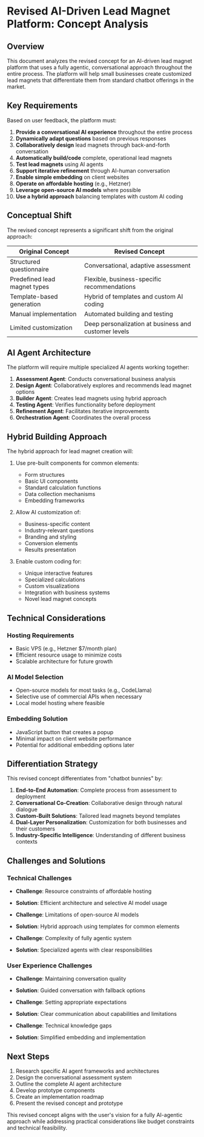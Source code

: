 # Revised AI-Driven Lead Magnet Platform: Concept Analysis

## Overview

This document analyzes the revised concept for an AI-driven lead magnet platform that uses a fully agentic, conversational approach throughout the entire process. The platform will help small businesses create customized lead magnets that differentiate them from standard chatbot offerings in the market.

## Key Requirements

Based on user feedback, the platform must:

1. **Provide a conversational AI experience** throughout the entire process
2. **Dynamically adapt questions** based on previous responses
3. **Collaboratively design** lead magnets through back-and-forth conversation
4. **Automatically build/code** complete, operational lead magnets
5. **Test lead magnets** using AI agents
6. **Support iterative refinement** through AI-human conversation
7. **Enable simple embedding** on client websites
8. **Operate on affordable hosting** (e.g., Hetzner)
9. **Leverage open-source AI models** where possible
10. **Use a hybrid approach** balancing templates with custom AI coding

## Conceptual Shift

The revised concept represents a significant shift from the original approach:

| Original Concept | Revised Concept |
|-----------------|-----------------|
| Structured questionnaire | Conversational, adaptive assessment |
| Predefined lead magnet types | Flexible, business-specific recommendations |
| Template-based generation | Hybrid of templates and custom AI coding |
| Manual implementation | Automated building and testing |
| Limited customization | Deep personalization at business and customer levels |

## AI Agent Architecture

The platform will require multiple specialized AI agents working together:

1. **Assessment Agent**: Conducts conversational business analysis
2. **Design Agent**: Collaboratively explores and recommends lead magnet options
3. **Builder Agent**: Creates lead magnets using hybrid approach
4. **Testing Agent**: Verifies functionality before deployment
5. **Refinement Agent**: Facilitates iterative improvements
6. **Orchestration Agent**: Coordinates the overall process

## Hybrid Building Approach

The hybrid approach for lead magnet creation will:

1. Use pre-built components for common elements:
   - Form structures
   - Basic UI components
   - Standard calculation functions
   - Data collection mechanisms
   - Embedding frameworks

2. Allow AI customization of:
   - Business-specific content
   - Industry-relevant questions
   - Branding and styling
   - Conversion elements
   - Results presentation

3. Enable custom coding for:
   - Unique interactive features
   - Specialized calculations
   - Custom visualizations
   - Integration with business systems
   - Novel lead magnet concepts

## Technical Considerations

### Hosting Requirements
- Basic VPS (e.g., Hetzner $7/month plan)
- Efficient resource usage to minimize costs
- Scalable architecture for future growth

### AI Model Selection
- Open-source models for most tasks (e.g., CodeLlama)
- Selective use of commercial APIs when necessary
- Local model hosting where feasible

### Embedding Solution
- JavaScript button that creates a popup
- Minimal impact on client website performance
- Potential for additional embedding options later

## Differentiation Strategy

This revised concept differentiates from "chatbot bunnies" by:

1. **End-to-End Automation**: Complete process from assessment to deployment
2. **Conversational Co-Creation**: Collaborative design through natural dialogue
3. **Custom-Built Solutions**: Tailored lead magnets beyond templates
4. **Dual-Layer Personalization**: Customization for both businesses and their customers
5. **Industry-Specific Intelligence**: Understanding of different business contexts

## Challenges and Solutions

### Technical Challenges
- **Challenge**: Resource constraints of affordable hosting
- **Solution**: Efficient architecture and selective AI model usage

- **Challenge**: Limitations of open-source AI models
- **Solution**: Hybrid approach using templates for common elements

- **Challenge**: Complexity of fully agentic system
- **Solution**: Specialized agents with clear responsibilities

### User Experience Challenges
- **Challenge**: Maintaining conversation quality
- **Solution**: Guided conversation with fallback options

- **Challenge**: Setting appropriate expectations
- **Solution**: Clear communication about capabilities and limitations

- **Challenge**: Technical knowledge gaps
- **Solution**: Simplified embedding and implementation

## Next Steps

1. Research specific AI agent frameworks and architectures
2. Design the conversational assessment system
3. Outline the complete AI agent architecture
4. Develop prototype components
5. Create an implementation roadmap
6. Present the revised concept and prototype

This revised concept aligns with the user's vision for a fully AI-agentic approach while addressing practical considerations like budget constraints and technical feasibility.
